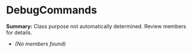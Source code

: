 # DebugCommands

**Summary:** Class purpose not automatically determined. Review members for details.
- *(No members found)*
